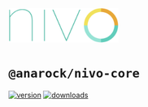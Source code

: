 <a href="https://nivo.rocks"><img alt="nivo" src="https://raw.githubusercontent.com/plouc/nivo/master/nivo.png" width="216" height="68"/></a>

# `@anarock/nivo-core`

[![version](https://img.shields.io/npm/v/@anarock/nivo-core?style=for-the-badge)](https://www.npmjs.com/package/@anarock/nivo-core)
[![downloads](https://img.shields.io/npm/dm/@anarock/nivo-core?style=for-the-badge)](https://www.npmjs.com/package/@anarock/nivo-core)
